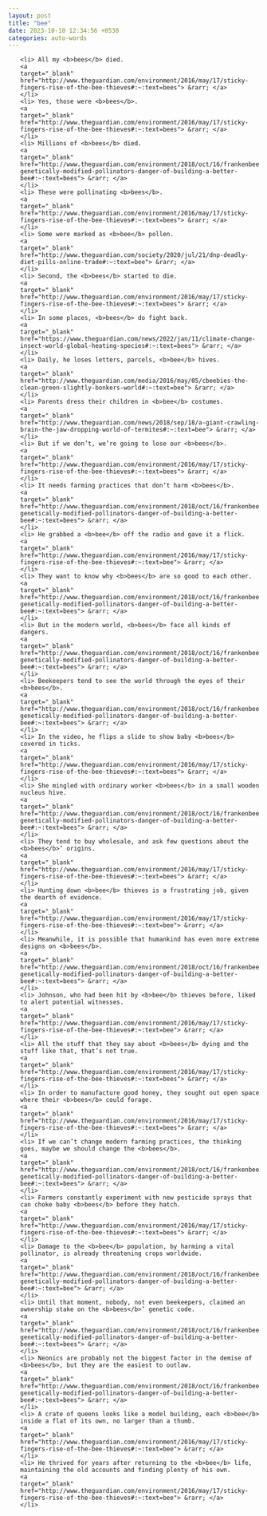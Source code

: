 ```yaml
---
layout: post
title: "bee"
date: 2023-10-10 12:34:56 +0530
categories: auto-words
---
```

<ol>

    <li> All my <b>bees</b> died.
    <a 
    target="_blank" 
    href="http://www.theguardian.com/environment/2016/may/17/sticky-fingers-rise-of-the-bee-thieves#:~:text=bees"> &rarr; </a>
    </li>
    <li> Yes, those were <b>bees</b>.
    <a 
    target="_blank" 
    href="http://www.theguardian.com/environment/2016/may/17/sticky-fingers-rise-of-the-bee-thieves#:~:text=bees"> &rarr; </a>
    </li>
    <li> Millions of <b>bees</b> died.
    <a 
    target="_blank" 
    href="http://www.theguardian.com/environment/2018/oct/16/frankenbees-genetically-modified-pollinators-danger-of-building-a-better-bee#:~:text=bees"> &rarr; </a>
    </li>
    <li> These were pollinating <b>bees</b>.
    <a 
    target="_blank" 
    href="http://www.theguardian.com/environment/2016/may/17/sticky-fingers-rise-of-the-bee-thieves#:~:text=bees"> &rarr; </a>
    </li>
    <li> Some were marked as <b>bee</b> pollen.
    <a 
    target="_blank" 
    href="http://www.theguardian.com/society/2020/jul/21/dnp-deadly-diet-pills-online-trade#:~:text=bee"> &rarr; </a>
    </li>
    <li> Second, the <b>bees</b> started to die.
    <a 
    target="_blank" 
    href="http://www.theguardian.com/environment/2016/may/17/sticky-fingers-rise-of-the-bee-thieves#:~:text=bees"> &rarr; </a>
    </li>
    <li> In some places, <b>bees</b> do fight back.
    <a 
    target="_blank" 
    href="https://www.theguardian.com/news/2022/jan/11/climate-change-insect-world-global-heating-species#:~:text=bees"> &rarr; </a>
    </li>
    <li> Daily, he loses letters, parcels, <b>bee</b> hives.
    <a 
    target="_blank" 
    href="http://www.theguardian.com/media/2016/may/05/cbeebies-the-clean-green-slightly-bonkers-world#:~:text=bee"> &rarr; </a>
    </li>
    <li> Parents dress their children in <b>bee</b> costumes.
    <a 
    target="_blank" 
    href="http://www.theguardian.com/news/2018/sep/18/a-giant-crawling-brain-the-jaw-dropping-world-of-termites#:~:text=bee"> &rarr; </a>
    </li>
    <li> But if we don’t, we’re going to lose our <b>bees</b>.
    <a 
    target="_blank" 
    href="http://www.theguardian.com/environment/2016/may/17/sticky-fingers-rise-of-the-bee-thieves#:~:text=bees"> &rarr; </a>
    </li>
    <li> It needs farming practices that don’t harm <b>bees</b>.
    <a 
    target="_blank" 
    href="http://www.theguardian.com/environment/2018/oct/16/frankenbees-genetically-modified-pollinators-danger-of-building-a-better-bee#:~:text=bees"> &rarr; </a>
    </li>
    <li> He grabbed a <b>bee</b> off the radio and gave it a flick.
    <a 
    target="_blank" 
    href="http://www.theguardian.com/environment/2016/may/17/sticky-fingers-rise-of-the-bee-thieves#:~:text=bee"> &rarr; </a>
    </li>
    <li> They want to know why <b>bees</b> are so good to each other.
    <a 
    target="_blank" 
    href="http://www.theguardian.com/environment/2018/oct/16/frankenbees-genetically-modified-pollinators-danger-of-building-a-better-bee#:~:text=bees"> &rarr; </a>
    </li>
    <li> But in the modern world, <b>bees</b> face all kinds of dangers.
    <a 
    target="_blank" 
    href="http://www.theguardian.com/environment/2018/oct/16/frankenbees-genetically-modified-pollinators-danger-of-building-a-better-bee#:~:text=bees"> &rarr; </a>
    </li>
    <li> Beekeepers tend to see the world through the eyes of their <b>bees</b>.
    <a 
    target="_blank" 
    href="http://www.theguardian.com/environment/2018/oct/16/frankenbees-genetically-modified-pollinators-danger-of-building-a-better-bee#:~:text=bees"> &rarr; </a>
    </li>
    <li> In the video, he flips a slide to show baby <b>bees</b> covered in ticks.
    <a 
    target="_blank" 
    href="http://www.theguardian.com/environment/2016/may/17/sticky-fingers-rise-of-the-bee-thieves#:~:text=bees"> &rarr; </a>
    </li>
    <li> She mingled with ordinary worker <b>bees</b> in a small wooden nucleus hive.
    <a 
    target="_blank" 
    href="http://www.theguardian.com/environment/2018/oct/16/frankenbees-genetically-modified-pollinators-danger-of-building-a-better-bee#:~:text=bees"> &rarr; </a>
    </li>
    <li> They tend to buy wholesale, and ask few questions about the <b>bees</b>’ origins.
    <a 
    target="_blank" 
    href="http://www.theguardian.com/environment/2016/may/17/sticky-fingers-rise-of-the-bee-thieves#:~:text=bees"> &rarr; </a>
    </li>
    <li> Hunting down <b>bee</b> thieves is a frustrating job, given the dearth of evidence.
    <a 
    target="_blank" 
    href="http://www.theguardian.com/environment/2016/may/17/sticky-fingers-rise-of-the-bee-thieves#:~:text=bee"> &rarr; </a>
    </li>
    <li> Meanwhile, it is possible that humankind has even more extreme designs on <b>bees</b>.
    <a 
    target="_blank" 
    href="http://www.theguardian.com/environment/2018/oct/16/frankenbees-genetically-modified-pollinators-danger-of-building-a-better-bee#:~:text=bees"> &rarr; </a>
    </li>
    <li> Johnson, who had been hit by <b>bee</b> thieves before, liked to alert potential witnesses.
    <a 
    target="_blank" 
    href="http://www.theguardian.com/environment/2016/may/17/sticky-fingers-rise-of-the-bee-thieves#:~:text=bee"> &rarr; </a>
    </li>
    <li> All the stuff that they say about <b>bees</b> dying and the stuff like that, that’s not true.
    <a 
    target="_blank" 
    href="http://www.theguardian.com/environment/2016/may/17/sticky-fingers-rise-of-the-bee-thieves#:~:text=bees"> &rarr; </a>
    </li>
    <li> In order to manufacture good honey, they sought out open space where their <b>bees</b> could forage.
    <a 
    target="_blank" 
    href="http://www.theguardian.com/environment/2016/may/17/sticky-fingers-rise-of-the-bee-thieves#:~:text=bees"> &rarr; </a>
    </li>
    <li> If we can’t change modern farming practices, the thinking goes, maybe we should change the <b>bees</b>.
    <a 
    target="_blank" 
    href="http://www.theguardian.com/environment/2018/oct/16/frankenbees-genetically-modified-pollinators-danger-of-building-a-better-bee#:~:text=bees"> &rarr; </a>
    </li>
    <li> Farmers constantly experiment with new pesticide sprays that can choke baby <b>bees</b> before they hatch.
    <a 
    target="_blank" 
    href="http://www.theguardian.com/environment/2016/may/17/sticky-fingers-rise-of-the-bee-thieves#:~:text=bees"> &rarr; </a>
    </li>
    <li> Damage to the <b>bee</b> population, by harming a vital pollinator, is already threatening crops worldwide.
    <a 
    target="_blank" 
    href="http://www.theguardian.com/environment/2018/oct/16/frankenbees-genetically-modified-pollinators-danger-of-building-a-better-bee#:~:text=bee"> &rarr; </a>
    </li>
    <li> Until that moment, nobody, not even beekeepers, claimed an ownership stake on the <b>bees</b>’ genetic code.
    <a 
    target="_blank" 
    href="http://www.theguardian.com/environment/2018/oct/16/frankenbees-genetically-modified-pollinators-danger-of-building-a-better-bee#:~:text=bees"> &rarr; </a>
    </li>
    <li> Neonics are probably not the biggest factor in the demise of <b>bees</b>, but they are the easiest to outlaw.
    <a 
    target="_blank" 
    href="http://www.theguardian.com/environment/2018/oct/16/frankenbees-genetically-modified-pollinators-danger-of-building-a-better-bee#:~:text=bees"> &rarr; </a>
    </li>
    <li> A crate of queens looks like a model building, each <b>bee</b> inside a flat of its own, no larger than a thumb.
    <a 
    target="_blank" 
    href="http://www.theguardian.com/environment/2016/may/17/sticky-fingers-rise-of-the-bee-thieves#:~:text=bee"> &rarr; </a>
    </li>
    <li> He thrived for years after returning to the <b>bee</b> life, maintaining the old accounts and finding plenty of his own.
    <a 
    target="_blank" 
    href="http://www.theguardian.com/environment/2016/may/17/sticky-fingers-rise-of-the-bee-thieves#:~:text=bee"> &rarr; </a>
    </li>